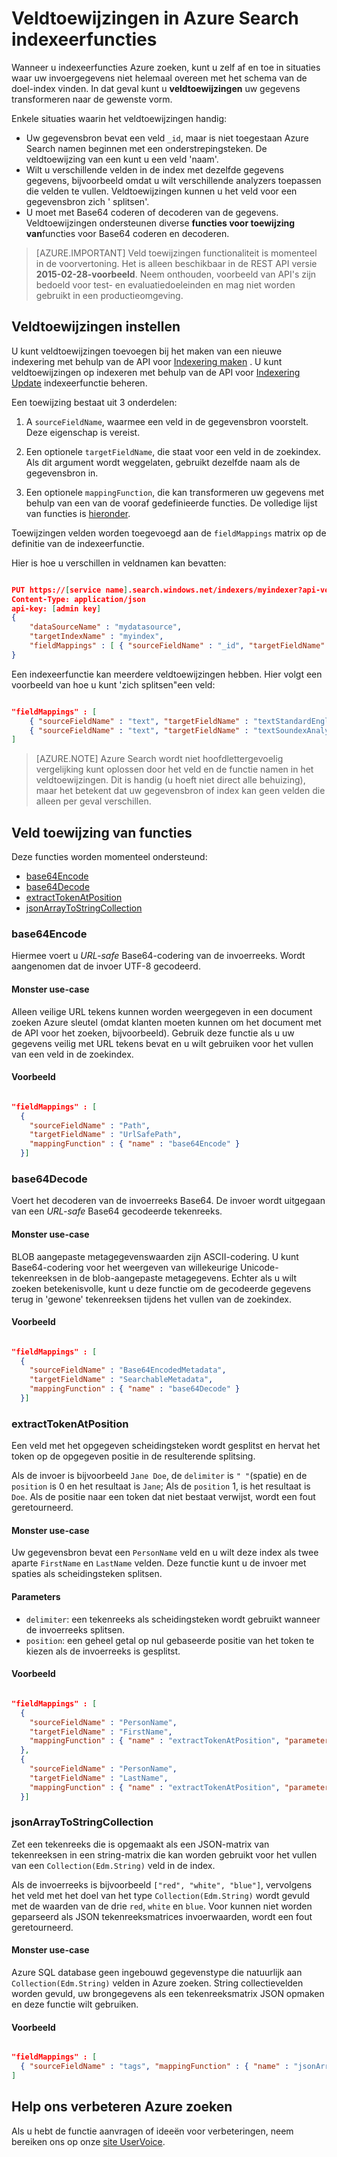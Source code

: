 <properties
pageTitle="Veldtoewijzingen in Azure Search indexeerfuncties"
description="Azure Search indexer veldtoewijzingen voor verschillen in veldnamen en gegevensweergaven configureren"
services="search"
documentationCenter=""
authors="chaosrealm"
manager="pablocas"
editor="" />

<tags
ms.service="search"
ms.devlang="rest-api"
ms.workload="search" 
ms.topic="article"  
ms.tgt_pltfrm="na"
ms.date="10/17/2016"
ms.author="eugenesh" />

# <a name="field-mappings-in-azure-search-indexers"></a>Veldtoewijzingen in Azure Search indexeerfuncties

Wanneer u indexeerfuncties Azure zoeken, kunt u zelf af en toe in situaties waar uw invoergegevens niet helemaal overeen met het schema van de doel-index vinden. In dat geval kunt u **veldtoewijzingen** uw gegevens transformeren naar de gewenste vorm. 

Enkele situaties waarin het veldtoewijzingen handig:
 
- Uw gegevensbron bevat een veld `_id`, maar is niet toegestaan Azure Search namen beginnen met een onderstrepingsteken. De veldtoewijzing van een kunt u een veld 'naam'. 
- Wilt u verschillende velden in de index met dezelfde gegevens gegevens, bijvoorbeeld omdat u wilt verschillende analyzers toepassen die velden te vullen. Veldtoewijzingen kunnen u het veld voor een gegevensbron zich ' splitsen'.
- U moet met Base64 coderen of decoderen van de gegevens. Veldtoewijzingen ondersteunen diverse **functies voor toewijzing van**functies voor Base64 coderen en decoderen.   


> [AZURE.IMPORTANT] Veld toewijzingen functionaliteit is momenteel in de voorvertoning. Het is alleen beschikbaar in de REST API versie **2015-02-28-voorbeeld**. Neem onthouden, voorbeeld van API's zijn bedoeld voor test- en evaluatiedoeleinden en mag niet worden gebruikt in een productieomgeving.

## <a name="setting-up-field-mappings"></a>Veldtoewijzingen instellen

U kunt veldtoewijzingen toevoegen bij het maken van een nieuwe indexering met behulp van de API voor [Indexering maken](search-api-indexers-2015-02-28-preview.md#create-indexer) . U kunt veldtoewijzingen op indexeren met behulp van de API voor [Indexering Update](search-api-indexers-2015-02-28-preview.md#update-indexer) indexeerfunctie beheren. 

Een toewijzing bestaat uit 3 onderdelen: 

1. A `sourceFieldName`, waarmee een veld in de gegevensbron voorstelt. Deze eigenschap is vereist. 

2. Een optionele `targetFieldName`, die staat voor een veld in de zoekindex. Als dit argument wordt weggelaten, gebruikt dezelfde naam als de gegevensbron in. 

3. Een optionele `mappingFunction`, die kan transformeren uw gegevens met behulp van een van de vooraf gedefinieerde functies. De volledige lijst van functies is [hieronder](#mappingFunctions).

Toewijzingen velden worden toegevoegd aan de `fieldMappings` matrix op de definitie van de indexeerfunctie. 

Hier is hoe u verschillen in veldnamen kan bevatten: 

```JSON

PUT https://[service name].search.windows.net/indexers/myindexer?api-version=[api-version]
Content-Type: application/json
api-key: [admin key]
{
    "dataSourceName" : "mydatasource",
    "targetIndexName" : "myindex",
    "fieldMappings" : [ { "sourceFieldName" : "_id", "targetFieldName" : "id" } ] 
} 
```

Een indexeerfunctie kan meerdere veldtoewijzingen hebben. Hier volgt een voorbeeld van hoe u kunt 'zich splitsen"een veld:

```JSON

"fieldMappings" : [ 
    { "sourceFieldName" : "text", "targetFieldName" : "textStandardEnglishAnalyzer" },
    { "sourceFieldName" : "text", "targetFieldName" : "textSoundexAnalyzer" }, 
] 
```

> [AZURE.NOTE] Azure Search wordt niet hoofdlettergevoelig vergelijking kunt oplossen door het veld en de functie namen in het veldtoewijzingen. Dit is handig (u hoeft niet direct alle behuizing), maar het betekent dat uw gegevensbron of index kan geen velden die alleen per geval verschillen.  

<a name="mappingFunctions"></a>
## <a name="field-mapping-functions"></a>Veld toewijzing van functies

Deze functies worden momenteel ondersteund: 

- [base64Encode](#base64EncodeFunction)
- [base64Decode](#base64DecodeFunction)
- [extractTokenAtPosition](#extractTokenAtPositionFunction)
- [jsonArrayToStringCollection](#jsonArrayToStringCollectionFunction)

<a name="base64EncodeFunction"></a>
### <a name="base64encode"></a>base64Encode 

Hiermee voert u *URL-safe* Base64-codering van de invoerreeks. Wordt aangenomen dat de invoer UTF-8 gecodeerd. 

#### <a name="sample-use-case"></a>Monster use-case 

Alleen veilige URL tekens kunnen worden weergegeven in een document zoeken Azure sleutel (omdat klanten moeten kunnen om het document met de API voor het zoeken, bijvoorbeeld). Gebruik deze functie als u uw gegevens veilig met URL tekens bevat en u wilt gebruiken voor het vullen van een veld in de zoekindex.   

#### <a name="example"></a>Voorbeeld 

```JSON

"fieldMappings" : [ 
  { 
    "sourceFieldName" : "Path", 
    "targetFieldName" : "UrlSafePath",
    "mappingFunction" : { "name" : "base64Encode" } 
  }] 
```

<a name="base64DecodeFunction"></a>
### <a name="base64decode"></a>base64Decode

Voert het decoderen van de invoerreeks Base64. De invoer wordt uitgegaan van een *URL-safe* Base64 gecodeerde tekenreeks. 

#### <a name="sample-use-case"></a>Monster use-case 

BLOB aangepaste metagegevenswaarden zijn ASCII-codering. U kunt Base64-codering voor het weergeven van willekeurige Unicode-tekenreeksen in de blob-aangepaste metagegevens. Echter als u wilt zoeken betekenisvolle, kunt u deze functie om de gecodeerde gegevens terug in 'gewone' tekenreeksen tijdens het vullen van de zoekindex.  

#### <a name="example"></a>Voorbeeld 

```JSON

"fieldMappings" : [ 
  { 
    "sourceFieldName" : "Base64EncodedMetadata", 
    "targetFieldName" : "SearchableMetadata",
    "mappingFunction" : { "name" : "base64Decode" } 
  }] 
```

<a name="extractTokenAtPositionFunction"></a>
### <a name="extracttokenatposition"></a>extractTokenAtPosition

Een veld met het opgegeven scheidingsteken wordt gesplitst en hervat het token op de opgegeven positie in de resulterende splitsing.

Als de invoer is bijvoorbeeld `Jane Doe`, de `delimiter` is `" "`(spatie) en de `position` is 0 en het resultaat is `Jane`; Als de `position` 1, is het resultaat is `Doe`. Als de positie naar een token dat niet bestaat verwijst, wordt een fout geretourneerd.

#### <a name="sample-use-case"></a>Monster use-case 

Uw gegevensbron bevat een `PersonName` veld en u wilt deze index als twee aparte `FirstName` en `LastName` velden. Deze functie kunt u de invoer met spaties als scheidingsteken splitsen.

#### <a name="parameters"></a>Parameters

- `delimiter`: een tekenreeks als scheidingsteken wordt gebruikt wanneer de invoerreeks splitsen.
- `position`: een geheel getal op nul gebaseerde positie van het token te kiezen als de invoerreeks is gesplitst.    

#### <a name="example"></a>Voorbeeld

```JSON 

"fieldMappings" : [ 
  { 
    "sourceFieldName" : "PersonName", 
    "targetFieldName" : "FirstName",
    "mappingFunction" : { "name" : "extractTokenAtPosition", "parameters" : { "delimiter" : " ", "position" : 0 } } 
  }, 
  { 
    "sourceFieldName" : "PersonName", 
    "targetFieldName" : "LastName",
    "mappingFunction" : { "name" : "extractTokenAtPosition", "parameters" : { "delimiter" : " ", "position" : 1 } } 
  }] 
```

<a name="jsonArrayToStringCollectionFunction"></a>
### <a name="jsonarraytostringcollection"></a>jsonArrayToStringCollection

Zet een tekenreeks die is opgemaakt als een JSON-matrix van tekenreeksen in een string-matrix die kan worden gebruikt voor het vullen van een `Collection(Edm.String)` veld in de index. 

Als de invoerreeks is bijvoorbeeld `["red", "white", "blue"]`, vervolgens het veld met het doel van het type `Collection(Edm.String)` wordt gevuld met de waarden van de drie `red`, `white` en `blue`. Voor kunnen niet worden geparseerd als JSON tekenreeksmatrices invoerwaarden, wordt een fout geretourneerd. 

#### <a name="sample-use-case"></a>Monster use-case

Azure SQL database geen ingebouwd gegevenstype die natuurlijk aan `Collection(Edm.String)` velden in Azure zoeken. String collectievelden worden gevuld, uw brongegevens als een tekenreeksmatrix JSON opmaken en deze functie wilt gebruiken. 

#### <a name="example"></a>Voorbeeld 

```JSON

"fieldMappings" : [ 
  { "sourceFieldName" : "tags", "mappingFunction" : { "name" : "jsonArrayToStringCollection" } }
] 
```

## <a name="help-us-make-azure-search-better"></a>Help ons verbeteren Azure zoeken

Als u hebt de functie aanvragen of ideeën voor verbeteringen, neem bereiken ons op onze [site UserVoice](https://feedback.azure.com/forums/263029-azure-search/).